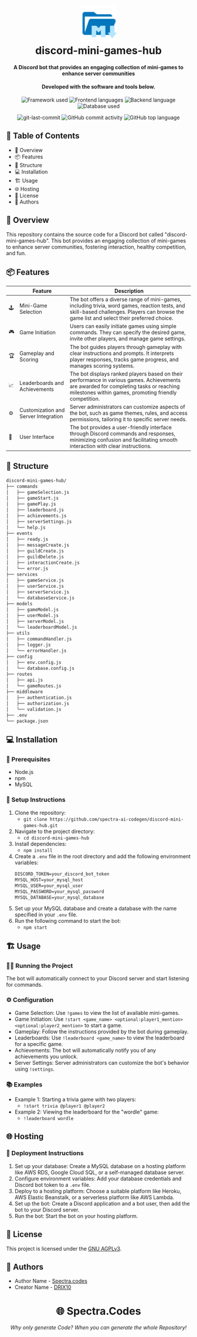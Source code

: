 <h1 align="center">
  <img src="https://raw.githubusercontent.com/PKief/vscode-material-icon-theme/ec559a9f6bfd399b82bb44393651661b08aaf7ba/icons/folder-markdown-open.svg" width="100" />
  <br>discord-mini-games-hub
</h1>
<h4 align="center">A Discord bot that provides an engaging collection of mini-games to enhance server communities</h4>
<h4 align="center">Developed with the software and tools below.</h4>
<p align="center">
  <img src="https://img.shields.io/badge/Framework-Discord.js-blue" alt="Framework used">
  <img src="https://img.shields.io/badge/Frontend-JavaScript-red" alt="Frontend languages">
  <img src="https://img.shields.io/badge/Backend-Node.js-blue" alt="Backend language">
  <img src="https://img.shields.io/badge/Database-MySQL-black" alt="Database used">
</p>
<p align="center">
  <img src="https://img.shields.io/github/last-commit/spectra-ai-codegen/discord-mini-games-hub?style=flat-square&color=5D6D7E" alt="git-last-commit" />
  <img src="https://img.shields.io/github/commit-activity/m/spectra-ai-codegen/discord-mini-games-hub?style=flat-square&color=5D6D7E" alt="GitHub commit activity" />
  <img src="https://img.shields.io/github/languages/top/spectra-ai-codegen/discord-mini-games-hub?style=flat-square&color=5D6D7E" alt="GitHub top language" />
</p>

## 📑 Table of Contents
- 📍 Overview
- 📦 Features
- 📂 Structure
- 💻 Installation
- 🏗️ Usage
- 🌐 Hosting
- 📄 License
- 👏 Authors

## 📍 Overview
This repository contains the source code for a Discord bot called "discord-mini-games-hub". This bot provides an engaging collection of mini-games to enhance server communities, fostering interaction, healthy competition, and fun.

## 📦 Features
|    | Feature            | Description                                                                                                        |
|----|--------------------|--------------------------------------------------------------------------------------------------------------------|
| 🕹️ | Mini-Game Selection   | The bot offers a diverse range of mini-games, including trivia, word games, reaction tests, and skill-based challenges. Players can browse the game list and select their preferred choice. |
| 🎮 | Game Initiation  | Users can easily initiate games using simple commands. They can specify the desired game, invite other players, and manage game settings. |
| 🏆 | Gameplay and Scoring   | The bot guides players through gameplay with clear instructions and prompts. It interprets player responses, tracks game progress, and manages scoring systems.      |
| 📈 | Leaderboards and Achievements  |  The bot displays ranked players based on their performance in various games. Achievements are awarded for completing tasks or reaching milestones within games, promoting friendly competition.  |
| ⚙️ | Customization and Server Integration   | Server administrators can customize aspects of the bot, such as game themes, rules, and access permissions, tailoring it to specific server needs.  |
| 💬 | User Interface  |  The bot provides a user-friendly interface through Discord commands and responses, minimizing confusion and facilitating smooth interaction with clear instructions. |

## 📂 Structure
```
discord-mini-games-hub/
├── commands
│   ├── gameSelection.js
│   ├── gameStart.js
│   ├── gamePlay.js
│   ├── leaderboard.js
│   ├── achievements.js
│   ├── serverSettings.js
│   └── help.js
├── events
│   ├── ready.js
│   ├── messageCreate.js
│   ├── guildCreate.js
│   ├── guildDelete.js
│   ├── interactionCreate.js
│   └── error.js
├── services
│   ├── gameService.js
│   ├── userService.js
│   ├── serverService.js
│   └── databaseService.js
├── models
│   ├── gameModel.js
│   ├── userModel.js
│   ├── serverModel.js
│   └── leaderboardModel.js
├── utils
│   ├── commandHandler.js
│   ├── logger.js
│   └── errorHandler.js
├── config
│   ├── env.config.js
│   └── database.config.js
├── routes
│   ├── api.js
│   └── gameRoutes.js
├── middleware
│   ├── authentication.js
│   ├── authorization.js
│   └── validation.js
├── .env
└── package.json

```

  ## 💻 Installation
  ### 🔧 Prerequisites
  - Node.js
  - npm
  - MySQL

  ### 🚀 Setup Instructions
  1. Clone the repository:
     - `git clone https://github.com/spectra-ai-codegen/discord-mini-games-hub.git`
  2. Navigate to the project directory:
     - `cd discord-mini-games-hub`
  3. Install dependencies:
     - `npm install`
  4. Create a `.env` file in the root directory and add the following environment variables:
      ```
      DISCORD_TOKEN=your_discord_bot_token
      MYSQL_HOST=your_mysql_host
      MYSQL_USER=your_mysql_user
      MYSQL_PASSWORD=your_mysql_password
      MYSQL_DATABASE=your_mysql_database
      ```
  5. Set up your MySQL database and create a database with the name specified in your `.env` file.
  6. Run the following command to start the bot:
      - `npm start`

  ## 🏗️ Usage
  ### 🏃‍♂️ Running the Project
  The bot will automatically connect to your Discord server and start listening for commands. 

  ### ⚙️ Configuration
  - Game Selection: Use `!games` to view the list of available mini-games.
  - Game Initiation: Use `!start <game_name> <optional:player1_mention> <optional:player2_mention>` to start a game.
  - Gameplay: Follow the instructions provided by the bot during gameplay.
  - Leaderboards: Use `!leaderboard <game_name>` to view the leaderboard for a specific game.
  - Achievements: The bot will automatically notify you of any achievements you unlock.
  - Server Settings:  Server administrators can customize the bot's behavior using `!settings`.

  ### 📚 Examples
  - Example 1: Starting a trivia game with two players:
     - `!start trivia @player1 @player2`
  - Example 2: Viewing the leaderboard for the "wordle" game:
     - `!leaderboard wordle`

  ## 🌐 Hosting
  ### 🚀 Deployment Instructions
  1. Set up your database: Create a MySQL database on a hosting platform like AWS RDS, Google Cloud SQL, or a self-managed database server. 
  2. Configure environment variables: Add your database credentials and Discord bot token to a `.env` file.
  3. Deploy to a hosting platform: Choose a suitable platform like Heroku, AWS Elastic Beanstalk, or a serverless platform like AWS Lambda.
  4. Set up the bot: Create a Discord application and a bot user, then add the bot to your Discord server.
  5. Run the bot: Start the bot on your hosting platform.

  ## 📜 License
  This project is licensed under the [GNU AGPLv3](https://choosealicense.com/licenses/agpl-3.0/).
  
  ## 👥 Authors
  - Author Name - [Spectra.codes](https://spectra.codes)
  - Creator Name - [DRIX10](https://github.com/Drix10)

  <p align="center">
    <h1 align="center">🌐 Spectra.Codes</h1>
  </p>
  <p align="center">
    <em>Why only generate Code? When you can generate the whole Repository!</em>
  </p>
  <p align="center">
	<img src="https://img.shields.io/badge/Developer-Drix10-red" alt="">
	<img src="https://img.shields.io/badge/Website-Spectra.codes-blue" alt="">
	<img src="https://img.shields.io/badge/Backed_by-Google_&_Microsoft_for_Startups-red" alt="">
	<img src="https://img.shields.io/badge/Finalist-Backdrop_Build_v4-black" alt="">
  <p>